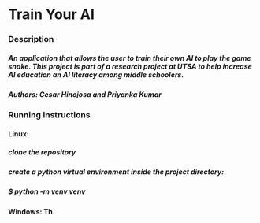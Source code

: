 # Train Your AI

### Description

##### An application that allows the user to train their own AI to play the game snake. This project is part of a research project at UTSA to help increase AI education an AI literacy among middle schoolers. 

##### Authors: Cesar Hinojosa and Priyanka Kumar

### Running Instructions

#### Linux: 
##### clone the repository
##### create a python virtual environment inside the project directory:
#####  $ python -m venv venv
#### Windows: Th
